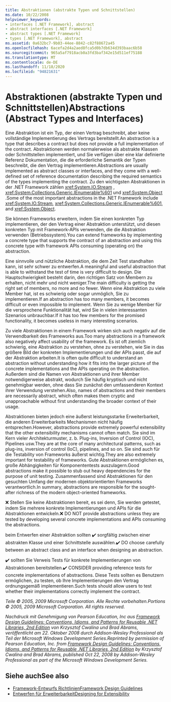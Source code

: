 ```yaml
---
title: Abstraktionen (abstrakte Typen und Schnittstellen)
ms.date: 10/22/2008
helpviewer_keywords:
- interfaces [.NET Framework], abstract
- abstract interfaces [.NET Framework]
- abstract types [.NET Framework]
- types [.NET Framework], abstract
ms.assetid: 0a632bc7-9b03-44ee-8842-c82f88672a45
ms.openlocfilehash: 6acefa2d4a2aed8fca5d0b7db634d393baac6b58
ms.sourcegitcommit: 965a5af7918acb0a3fd3baf342e15d511ef75188
ms.translationtype: MT
ms.contentlocale: de-DE
ms.lasthandoff: 11/18/2020
ms.locfileid: "94821631"
---
```

# <a name="abstractions-abstract-types-and-interfaces"></a><span data-ttu-id="9e284-102">Abstraktionen (abstrakte Typen und Schnittstellen)</span><span class="sxs-lookup"><span data-stu-id="9e284-102">Abstractions (Abstract Types and Interfaces)</span></span>
<span data-ttu-id="9e284-103">Eine Abstraktion ist ein Typ, der einen Vertrag beschreibt, aber keine vollständige Implementierung des Vertrags bereitstellt.</span><span class="sxs-lookup"><span data-stu-id="9e284-103">An abstraction is a type that describes a contract but does not provide a full implementation of the contract.</span></span> <span data-ttu-id="9e284-104">Abstraktionen werden normalerweise als abstrakte Klassen oder Schnittstellen implementiert, und Sie verfügen über eine klar definierte Referenz Dokumentation, die die erforderliche Semantik der Typen beschreibt, die den Vertrag implementieren.</span><span class="sxs-lookup"><span data-stu-id="9e284-104">Abstractions are usually implemented as abstract classes or interfaces, and they come with a well-defined set of reference documentation describing the required semantics of the types implementing the contract.</span></span> <span data-ttu-id="9e284-105">Zu den wichtigsten Abstraktionen in der .NET Framework zählen <xref:System.IO.Stream> , <xref:System.Collections.Generic.IEnumerable%601> und <xref:System.Object> .</span><span class="sxs-lookup"><span data-stu-id="9e284-105">Some of the most important abstractions in the .NET Framework include <xref:System.IO.Stream>, <xref:System.Collections.Generic.IEnumerable%601>, and <xref:System.Object>.</span></span>

 <span data-ttu-id="9e284-106">Sie können Frameworks erweitern, indem Sie einen konkreten Typ implementieren, der den Vertrag einer Abstraktion unterstützt, und diesen konkreten Typ mit Framework-APIs verwenden, die die Abstraktion verwenden (Betriebssystem).</span><span class="sxs-lookup"><span data-stu-id="9e284-106">You can extend frameworks by implementing a concrete type that supports the contract of an abstraction and using this concrete type with framework APIs consuming (operating on) the abstraction.</span></span>

 <span data-ttu-id="9e284-107">Eine sinnvolle und nützliche Abstraktion, die dem Zeit Test standhalten kann, ist sehr schwer zu entwerfen.</span><span class="sxs-lookup"><span data-stu-id="9e284-107">A meaningful and useful abstraction that is able to withstand the test of time is very difficult to design.</span></span> <span data-ttu-id="9e284-108">Die Hauptschwierigkeit besteht darin, den richtigen Satz von Membern zu erhalten, nicht mehr und nicht weniger.</span><span class="sxs-lookup"><span data-stu-id="9e284-108">The main difficulty is getting the right set of members, no more and no fewer.</span></span> <span data-ttu-id="9e284-109">Wenn eine Abstraktion zu viele Member hat, ist es schwierig oder sogar unmöglich, Sie zu implementieren.</span><span class="sxs-lookup"><span data-stu-id="9e284-109">If an abstraction has too many members, it becomes difficult or even impossible to implement.</span></span> <span data-ttu-id="9e284-110">Wenn Sie zu wenige Member für die versprochene Funktionalität hat, wird Sie in vielen interessanten Szenarios unbrauchbar.</span><span class="sxs-lookup"><span data-stu-id="9e284-110">If it has too few members for the promised functionality, it becomes useless in many interesting scenarios.</span></span>

 <span data-ttu-id="9e284-111">Zu viele Abstraktionen in einem Framework wirken sich auch negativ auf die Verwendbarkeit des Frameworks aus.</span><span class="sxs-lookup"><span data-stu-id="9e284-111">Too many abstractions in a framework also negatively affect usability of the framework.</span></span> <span data-ttu-id="9e284-112">Es ist oft ziemlich schwierig, eine Abstraktion zu verstehen, ohne zu verstehen, wie Sie in das größere Bild der konkreten Implementierungen und der APIs passt, die auf der Abstraktion arbeiten.</span><span class="sxs-lookup"><span data-stu-id="9e284-112">It is often quite difficult to understand an abstraction without understanding how it fits into the larger picture of the concrete implementations and the APIs operating on the abstraction.</span></span> <span data-ttu-id="9e284-113">Außerdem sind die Namen von Abstraktionen und ihrer Member notwendigerweise abstrakt, wodurch Sie häufig kryptisch und nicht genehmigbar werden, ohne dass Sie zunächst den umfassenderen Kontext ihrer Verwendung verstehen.</span><span class="sxs-lookup"><span data-stu-id="9e284-113">Also, names of abstractions and their members are necessarily abstract, which often makes them cryptic and unapproachable without first understanding the broader context of their usage.</span></span>

 <span data-ttu-id="9e284-114">Abstraktionen bieten jedoch eine äußerst leistungsstarke Erweiterbarkeit, die anderen Erweiterbarkeits Mechanismen nicht häufig entsprechen.</span><span class="sxs-lookup"><span data-stu-id="9e284-114">However, abstractions provide extremely powerful extensibility that the other extensibility mechanisms cannot often match.</span></span> <span data-ttu-id="9e284-115">Sie sind im Kern vieler Architekturmuster, z. b. Plug-ins, Inversion of Control (IOC), Pipelines usw.</span><span class="sxs-lookup"><span data-stu-id="9e284-115">They are at the core of many architectural patterns, such as plug-ins, inversion of control (IoC), pipelines, and so on.</span></span> <span data-ttu-id="9e284-116">Sie sind auch für die Testability von Frameworks äußerst wichtig.</span><span class="sxs-lookup"><span data-stu-id="9e284-116">They are also extremely important for testability of frameworks.</span></span> <span data-ttu-id="9e284-117">Gute Abstraktionen ermöglichen es, große Abhängigkeiten für Komponententests auszulagern.</span><span class="sxs-lookup"><span data-stu-id="9e284-117">Good abstractions make it possible to stub out heavy dependencies for the purpose of unit testing.</span></span> <span data-ttu-id="9e284-118">Zusammenfassend sind Abstraktionen für den gesuchten Umfang der modernen objektorientierten Frameworks verantwortlich.</span><span class="sxs-lookup"><span data-stu-id="9e284-118">In summary, abstractions are responsible for the sought-after richness of the modern object-oriented frameworks.</span></span>

 <span data-ttu-id="9e284-119">❌ Stellen Sie keine Abstraktionen bereit, es sei denn, Sie werden getestet, indem Sie mehrere konkrete Implementierungen und APIs für die Abstraktionen entwickeln.</span><span class="sxs-lookup"><span data-stu-id="9e284-119">❌ DO NOT provide abstractions unless they are tested by developing several concrete implementations and APIs consuming the abstractions.</span></span>

 <span data-ttu-id="9e284-120">beim Entwerfen einer Abstraktion sollten ✔️ sorgfältig zwischen einer abstrakten Klasse und einer Schnittstelle auswählen.</span><span class="sxs-lookup"><span data-stu-id="9e284-120">✔️ DO choose carefully between an abstract class and an interface when designing an abstraction.</span></span>

 <span data-ttu-id="9e284-121">✔️ sollten Sie Verweis Tests für konkrete Implementierungen von Abstraktionen bereitstellen.</span><span class="sxs-lookup"><span data-stu-id="9e284-121">✔️ CONSIDER providing reference tests for concrete implementations of abstractions.</span></span> <span data-ttu-id="9e284-122">Diese Tests sollten es Benutzern ermöglichen, zu testen, ob Ihre Implementierungen den Vertrag ordnungsgemäß implementieren.</span><span class="sxs-lookup"><span data-stu-id="9e284-122">Such tests should allow users to test whether their implementations correctly implement the contract.</span></span>

 <span data-ttu-id="9e284-123">*Teile © 2005, 2009 Microsoft Corporation. Alle Rechte vorbehalten.*</span><span class="sxs-lookup"><span data-stu-id="9e284-123">*Portions © 2005, 2009 Microsoft Corporation. All rights reserved.*</span></span>

 <span data-ttu-id="9e284-124">*Nachdruck mit Genehmigung von Pearson Education, Inc aus [Framework Design Guidelines: Conventions, Idioms, and Patterns for Reusable .NET Libraries, 2nd Edition](https://www.informit.com/store/framework-design-guidelines-conventions-idioms-and-9780321545619) von Krzysztof Cwalina und Brad Abrams, veröffentlicht am 22. Oktober 2008 durch Addison-Wesley Professional als Teil der Microsoft Windows Development Series.*</span><span class="sxs-lookup"><span data-stu-id="9e284-124">*Reprinted by permission of Pearson Education, Inc. from [Framework Design Guidelines: Conventions, Idioms, and Patterns for Reusable .NET Libraries, 2nd Edition](https://www.informit.com/store/framework-design-guidelines-conventions-idioms-and-9780321545619) by Krzysztof Cwalina and Brad Abrams, published Oct 22, 2008 by Addison-Wesley Professional as part of the Microsoft Windows Development Series.*</span></span>

## <a name="see-also"></a><span data-ttu-id="9e284-125">Siehe auch</span><span class="sxs-lookup"><span data-stu-id="9e284-125">See also</span></span>

- [<span data-ttu-id="9e284-126">Framework-Entwurfs Richtlinien</span><span class="sxs-lookup"><span data-stu-id="9e284-126">Framework Design Guidelines</span></span>](index.md)
- [<span data-ttu-id="9e284-127">Entwerfen für Erweiterbarkeit</span><span class="sxs-lookup"><span data-stu-id="9e284-127">Designing for Extensibility</span></span>](designing-for-extensibility.md)
